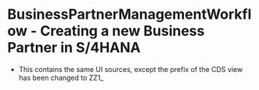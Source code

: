 # BusinessPartnerManagementWorkflow - Creating a new Business Partner in S/4HANA

* This contains the same UI sources, except the prefix of the CDS view has been changed to ZZ1_



